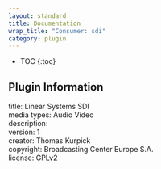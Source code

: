 ```yaml
---
layout: standard
title: Documentation
wrap_title: "Consumer: sdi"
category: plugin
---
```

* TOC
{:toc}

## Plugin Information

title: Linear Systems SDI  
media types:
Audio  Video  
description:   
version: 1  
creator: Thomas Kurpick  
copyright: Broadcasting Center Europe S.A.  
license: GPLv2  
